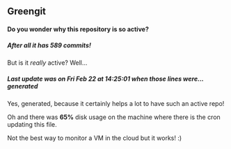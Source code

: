 ## Greengit

#### Do you wonder why this repository is so active?

##### After all it has 589 commits!

But is it *really* active? Well...

##### Last update was on Fri Feb 22 at 14:25:01 when those lines were... generated

Yes, generated, because it certainly helps a lot to have such an active repo!

Oh and there was **65%** disk usage on the machine
where there is the cron updating this file.

Not the best way to monitor a VM in the cloud but it works! :)
